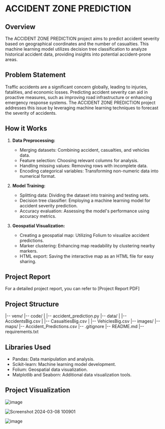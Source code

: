 # ACCIDENT ZONE PREDICTION

## Overview

The ACCIDENT ZONE PREDICTION project aims to predict accident severity based on geographical coordinates and the number of casualties. This machine learning model utilizes decision tree classification to analyze historical accident data, providing insights into potential accident-prone areas.

## Problem Statement

Traffic accidents are a significant concern globally, leading to injuries, fatalities, and economic losses. Predicting accident severity can aid in proactive measures, such as improving road infrastructure or enhancing emergency response systems. The ACCIDENT ZONE PREDICTION project addresses this issue by leveraging machine learning techniques to forecast the severity of accidents.

## How it Works

1. **Data Preprocessing:**
   - Merging datasets: Combining accident, casualties, and vehicles data.
   - Feature selection: Choosing relevant columns for analysis.
   - Handling missing values: Removing rows with incomplete data.
   - Encoding categorical variables: Transforming non-numeric data into numerical format.

2. **Model Training:**
   - Splitting data: Dividing the dataset into training and testing sets.
   - Decision tree classifier: Employing a machine learning model for accident severity prediction.
   - Accuracy evaluation: Assessing the model's performance using accuracy metrics.

3. **Geospatial Visualization:**
   - Creating a geospatial map: Utilizing Folium to visualize accident predictions.
   - Marker clustering: Enhancing map readability by clustering nearby markers.
   - HTML export: Saving the interactive map as an HTML file for easy sharing.

## Project Report

For a detailed project report, you can refer to [Project Report PDF]
## Project Structure

|-- venv/
|-- code/
| |-- accident_prediction.py
|-- data/
| |-- AccidentsBig.csv
| |-- CasualtiesBig.csv
| |-- VehiclesBig.csv
|-- images/
|-- maps/
|-- Accident_Predictions.csv
|-- .gitignore
|-- README.md
|-- requirements.txt


## Libraries Used

- Pandas: Data manipulation and analysis.
- Scikit-learn: Machine learning model development.
- Folium: Geospatial data visualization.
- Matplotlib and Seaborn: Additional data visualization tools.

## Project Visualization
![image](https://github.com/utoo0703/ACCIDENT-ZONE-PREDICTION/assets/78578594/c4564563-9547-47bd-8ed1-3ee2b5803725)

![Screenshot 2024-03-08 100901](https://github.com/utoo0703/ACCIDENT-ZONE-PREDICTION/assets/78578594/3a56a6f0-8c41-4706-b9e0-44e32e6f1745)

![image](https://github.com/utoo0703/ACCIDENT-ZONE-PREDICTION/assets/78578594/41329134-a47d-497a-b537-e596fe09b602)

